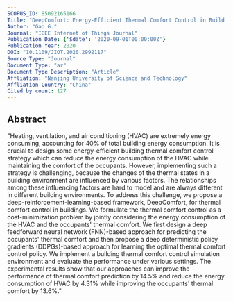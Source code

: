 ```yaml
---
SCOPUS_ID: 85092165166
Title: "DeepComfort: Energy-Efficient Thermal Comfort Control in Buildings Via Reinforcement Learning"
Author: "Gao G."
Journal: "IEEE Internet of Things Journal"
Publication Date: {'$date': '2020-09-01T00:00:00Z'}
Publication Year: 2020
DOI: "10.1109/JIOT.2020.2992117"
Source Type: "Journal"
Document Type: "ar"
Document Type Description: "Article"
Affliation: "Nanjing University of Science and Technology"
Affliation Country: "China"
Cited by count: 127
---
```


## Abstract
"Heating, ventilation, and air conditioning (HVAC) are extremely energy consuming, accounting for 40% of total building energy consumption. It is crucial to design some energy-efficient building thermal comfort control strategy which can reduce the energy consumption of the HVAC while maintaining the comfort of the occupants. However, implementing such a strategy is challenging, because the changes of the thermal states in a building environment are influenced by various factors. The relationships among these influencing factors are hard to model and are always different in different building environments. To address this challenge, we propose a deep-reinforcement-learning-based framework, DeepComfort, for thermal comfort control in buildings. We formulate the thermal comfort control as a cost-minimization problem by jointly considering the energy consumption of the HVAC and the occupants' thermal comfort. We first design a deep feedforward neural network (FNN)-based approach for predicting the occupants' thermal comfort and then propose a deep deterministic policy gradients (DDPGs)-based approach for learning the optimal thermal comfort control policy. We implement a building thermal comfort control simulation environment and evaluate the performance under various settings. The experimental results show that our approaches can improve the performance of thermal comfort prediction by 14.5% and reduce the energy consumption of HVAC by 4.31% while improving the occupants' thermal comfort by 13.6%."
